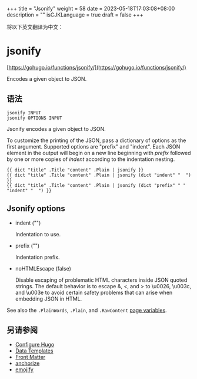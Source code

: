 +++
title = "Jsonify"
weight = 58
date = 2023-05-18T17:03:08+08:00
description = ""
isCJKLanguage = true
draft = false
+++

将以下英文翻译为中文：
# jsonify

[https://gohugo.io/functions/jsonify/](https://gohugo.io/functions/jsonify/)

Encodes a given object to JSON.

## 语法

```
jsonify INPUT
jsonify OPTIONS INPUT
```

Jsonify encodes a given object to JSON.

To customize the printing of the JSON, pass a dictionary of options as the first argument. Supported options are "prefix" and "indent". Each JSON element in the output will begin on a new line beginning with *prefix* followed by one or more copies of *indent* according to the indentation nesting.

```go-html-template
{{ dict "title" .Title "content" .Plain | jsonify }}
{{ dict "title" .Title "content" .Plain | jsonify (dict "indent" "  ") }}
{{ dict "title" .Title "content" .Plain | jsonify (dict "prefix" " " "indent" "  ") }}
```

## Jsonify options 

- indent ("")

  Indentation to use.

- prefix ("")

  Indentation prefix.

- noHTMLEscape (false)

  Disable escaping of problematic HTML characters inside JSON quoted strings. The default behavior is to escape &, <, and > to \u0026, \u003c, and \u003e to avoid certain safety problems that can arise when embedding JSON in HTML.

See also the `.PlainWords`, `.Plain`, and `.RawContent` [page variables](https://gohugo.io/variables/page/).

## 另请参阅

- [Configure Hugo](https://gohugo.io/getting-started/configuration/)
- [Data Templates](https://gohugo.io/templates/data-templates/)
- [Front Matter](https://gohugo.io/content-management/front-matter/)
- [anchorize](https://gohugo.io/functions/anchorize/)
- [emojify](https://gohugo.io/functions/emojify/)

